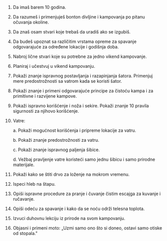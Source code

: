 1.  Da imaš barem 10 godina.

2.  Da razumeš i primenjuješ bonton divljine i kampovanja po pitanu
    očuvanja okoline.

3.  Da znaš osam stvari koje trebaš da uradiš ako se izgubiš.

4.  Da budeš upoznat sa različitim vrstama opreme za spavanje
    odgovarajuće za određene lokacije i godišnja doba.

5.  Nabroj lične stvari koje su potrebne za jedno vikend kampovanje.

6.  Planiraj i učestvuj u vikend kampovanju.

7.  Pokaži znanje ispravnog postavljanja i razapinjanja šatora.
    Primenjuj mere predostrožnosti sa vatrom kada se koristi šator.

8.  Pokaži znanje i primeni odgovarajuće principe za čistoću kampa i za
    primitivne i razvijene kampove.

9.  Pokaži ispravno korišćenje i noža i sekire. Pokaži znanje 10 pravila
    sigurnosti za njihovo korišćenje.

10. Vatre:

    a.  Pokaži mogućnost korišćenja i pripreme lokacije za vatru.

    b.  Pokaži znanje predostrožnosti za vatru.

    c.  Pokaži znanje ispravnog paljenja šibice.

    d.  Vežbaj pravljenje vatre koristeći samo jednu šibicu i samo
        prirodne materijale.

11. Pokaži kako se štiti drvo za loženje na mokrom vremenu.

12. Ispeci hleb na štapu.

13. Opiši ispravne procedure za pranje i čuvanje čistim escajga za
    kuvanje i ručavanje.

14. Opiši odeću za spavanje i kako da se noću održi telesna toplota.

15. Izvuci duhovnu lekciju iz prirode na svom kampovanju.

16. Objasni i primeni moto: „Uzmi samo ono što si doneo, ostavi samo
    otiske od stopala."
